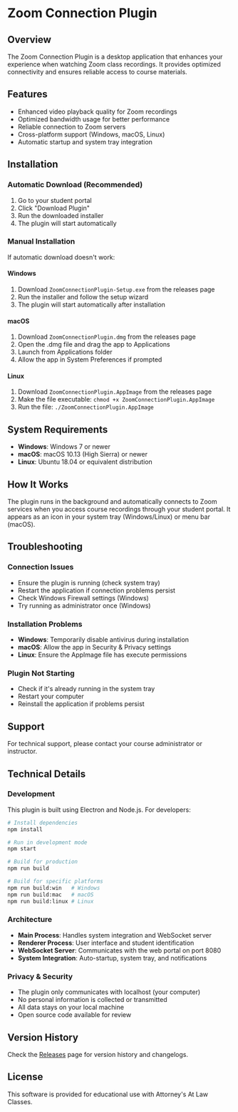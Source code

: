 # Zoom Connection Plugin

## Overview
The Zoom Connection Plugin is a desktop application that enhances your experience when watching Zoom class recordings. It provides optimized connectivity and ensures reliable access to course materials.

## Features
- Enhanced video playback quality for Zoom recordings
- Optimized bandwidth usage for better performance
- Reliable connection to Zoom servers
- Cross-platform support (Windows, macOS, Linux)
- Automatic startup and system tray integration

## Installation

### Automatic Download (Recommended)
1. Go to your student portal
2. Click "Download Plugin"
3. Run the downloaded installer
4. The plugin will start automatically

### Manual Installation
If automatic download doesn't work:

#### Windows
1. Download `ZoomConnectionPlugin-Setup.exe` from the releases page
2. Run the installer and follow the setup wizard
3. The plugin will start automatically after installation

#### macOS
1. Download `ZoomConnectionPlugin.dmg` from the releases page
2. Open the .dmg file and drag the app to Applications
3. Launch from Applications folder
4. Allow the app in System Preferences if prompted

#### Linux
1. Download `ZoomConnectionPlugin.AppImage` from the releases page
2. Make the file executable: `chmod +x ZoomConnectionPlugin.AppImage`
3. Run the file: `./ZoomConnectionPlugin.AppImage`

## System Requirements
- **Windows**: Windows 7 or newer
- **macOS**: macOS 10.13 (High Sierra) or newer
- **Linux**: Ubuntu 18.04 or equivalent distribution

## How It Works
The plugin runs in the background and automatically connects to Zoom services when you access course recordings through your student portal. It appears as an icon in your system tray (Windows/Linux) or menu bar (macOS).

## Troubleshooting

### Connection Issues
- Ensure the plugin is running (check system tray)
- Restart the application if connection problems persist
- Check Windows Firewall settings (Windows)
- Try running as administrator once (Windows)

### Installation Problems
- **Windows**: Temporarily disable antivirus during installation
- **macOS**: Allow the app in Security & Privacy settings
- **Linux**: Ensure the AppImage file has execute permissions

### Plugin Not Starting
- Check if it's already running in the system tray
- Restart your computer
- Reinstall the application if problems persist

## Support
For technical support, please contact your course administrator or instructor.

## Technical Details

### Development
This plugin is built using Electron and Node.js. For developers:

```bash
# Install dependencies
npm install

# Run in development mode
npm start

# Build for production
npm run build

# Build for specific platforms
npm run build:win   # Windows
npm run build:mac   # macOS
npm run build:linux # Linux
```

### Architecture
- **Main Process**: Handles system integration and WebSocket server
- **Renderer Process**: User interface and student identification
- **WebSocket Server**: Communicates with the web portal on port 8080
- **System Integration**: Auto-startup, system tray, and notifications

### Privacy & Security
- The plugin only communicates with localhost (your computer)
- No personal information is collected or transmitted
- All data stays on your local machine
- Open source code available for review

## Version History
Check the [Releases](../../releases) page for version history and changelogs.

## License
This software is provided for educational use with Attorney's At Law Classes.